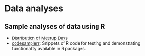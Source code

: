 # Data analyses

## Sample analyses of data using R
* [Distribution of Meetup Days](./DistributionOfMeetupDays.md)
* [codesamplerr](https://github.com/jimtyhurst/codesamplerr): Snippets of R code for testing and demonstrating functionality available in R packages.
